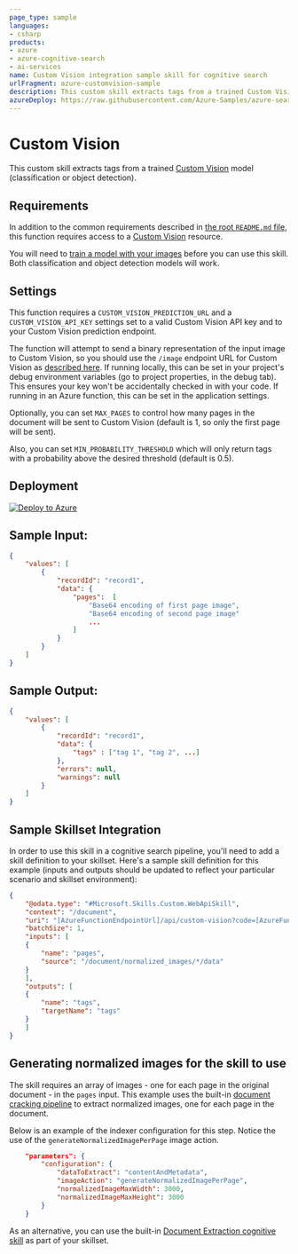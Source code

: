 ```yaml
---
page_type: sample
languages:
- csharp
products:
- azure
- azure-cognitive-search
- ai-services
name: Custom Vision integration sample skill for cognitive search
urlFragment: azure-customvision-sample
description: This custom skill extracts tags from a trained Custom Vision model (classification or object detection).
azureDeploy: https://raw.githubusercontent.com/Azure-Samples/azure-search-power-skills/main/Vision/CustomVision/azuredeploy.json
---
```


# Custom Vision

This custom skill extracts tags from a trained [Custom Vision](https://www.customvision.ai/) model (classification or object detection).

## Requirements

In addition to the common requirements described in [the root `README.md` file](../../README.md), this function requires access to a [Custom Vision](https://www.customvision.ai/) resource. 

You will need to [train a model with your images](https://docs.microsoft.com/en-us/azure/cognitive-services/Custom-Vision-Service/getting-started-build-a-classifier) before you can use this skill. Both classification and object detection models will work.

## Settings

This function requires a `CUSTOM_VISION_PREDICTION_URL` and a `CUSTOM_VISION_API_KEY` settings set to a valid Custom Vision API key and to your Custom Vision prediction endpoint.

The function will attempt to send a binary representation of the input image to Custom Vision, so you should use the `/image` endpoint URL for Custom Vision as [described here](https://docs.microsoft.com/en-us/azure/cognitive-services/custom-vision-service/use-prediction-api).
If running locally, this can be set in your project's debug environment variables (go to project properties, in the debug tab). This ensures your key won't be accidentally checked in with your code.
If running in an Azure function, this can be set in the application settings.

Optionally, you can set `MAX_PAGES` to control how many pages in the document will be sent to Custom Vision (default is 1, so only the first page will be sent).

Also, you can set `MIN_PROBABILITY_THRESHOLD` which will only return tags with a probability above the desired threshold (default is 0.5).

## Deployment

[![Deploy to Azure](https://azuredeploy.net/deploybutton.svg)](https://portal.azure.com/#create/Microsoft.Template/uri/https%3A%2F%2Fraw.githubusercontent.com%2FAzure-Samples%2Fazure-search-power-skills%2Fmain%2FVision%2FCustomVision%2Fazuredeploy.json)

## Sample Input:

```json
{
    "values": [
        {
            "recordId": "record1",
            "data": { 
                "pages":  [
                    "Base64 encoding of first page image",
                    "Base64 encoding of second page image"
                    ...
                ]
            }
        }
    ]
}
```

## Sample Output:

```json
{
    "values": [
        {
            "recordId": "record1",
            "data": {
                "tags" : ["tag 1", "tag 2", ...]
            },
            "errors": null,
            "warnings": null
        }
    ]
}
```

## Sample Skillset Integration

In order to use this skill in a cognitive search pipeline, you'll need to add a skill definition to your skillset.
Here's a sample skill definition for this example (inputs and outputs should be updated to reflect your particular scenario and skillset environment):

```json
{
    "@odata.type": "#Microsoft.Skills.Custom.WebApiSkill",
    "context": "/document",
    "uri": "[AzureFunctionEndpointUrl]/api/custom-vision?code=[AzureFunctionDefaultHostKey]",
    "batchSize": 1,
    "inputs": [
    {
        "name": "pages",
        "source": "/document/normalized_images/*/data"
    }
    ],
    "outputs": [
    {
        "name": "tags",
        "targetName": "tags"
    }
    ]
}

```

## Generating normalized images for the skill to use

The skill requires an array of images - one for each page in the original document - in the `pages` input. 
This example uses the built-in [document cracking pipeline](https://docs.microsoft.com/en-us/azure/search/cognitive-search-concept-image-scenarios#get-normalized-images) to extract normalized images, one for each page in the document. 

Below is an example of the indexer configuration for this step. Notice the use of the `generateNormalizedImagePerPage` image action.

```json
    "parameters": {
        "configuration": {
            "dataToExtract": "contentAndMetadata",
            "imageAction": "generateNormalizedImagePerPage",
            "normalizedImageMaxWidth": 3000,
            "normalizedImageMaxHeight": 3000
        }
    }
```

As an alternative, you can use the built-in [Document Extraction cognitive skill](https://docs.microsoft.com/en-us/azure/search/cognitive-search-skill-document-extraction) as part of your skillset.
